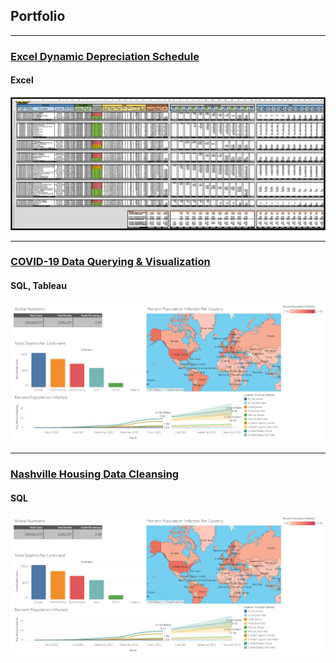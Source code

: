 ## Portfolio

---

### [Excel Dynamic Depreciation Schedule](/Dynamic_Depreciation_Schedule)

#### Excel

<img src="images/Dynamic Depreciation Schedule.PNG?raw=true"/>

---

### [COVID-19 Data Querying & Visualization](/COVID_19)


#### SQL, Tableau
<img src="images/covid05.PNG?raw=true"/>

---

### [Nashville Housing Data Cleansing](/Nashville_Housing)


#### SQL
<img src="images/covid05.PNG?raw=true"/>
